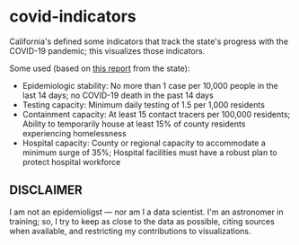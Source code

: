 # covid-indicators
California's defined some indicators that track the state's progress with the COVID-19 pandemic; this visualizes those indicators.

Some used (based on [this report](https://www.gov.ca.gov/wp-content/uploads/2020/05/5.7.20-Presentation.pdf) from the state):

- Epidemiologic stability: No more than 1 case per 10,000 people in the last 14 days; no COVID-19 death in the past 14 days
- Testing capacity: Minimum daily testing of 1.5 per 1,000 residents
- Containment capacity: At least 15 contact tracers per 100,000 residents; Ability to temporarily house at least 15% of county residents experiencing homelessness
- Hospital capacity: County or regional capacity to accommodate a minimum surge of 35%; Hospital facilities must have a robust plan to protect hospital workforce


## DISCLAIMER
I am not an epidemioligst — nor am I a data scientist. I'm an astronomer in training; so, I try to keep as close to the data as possible, citing sources when available, and restricting my contributions to visualizations.
